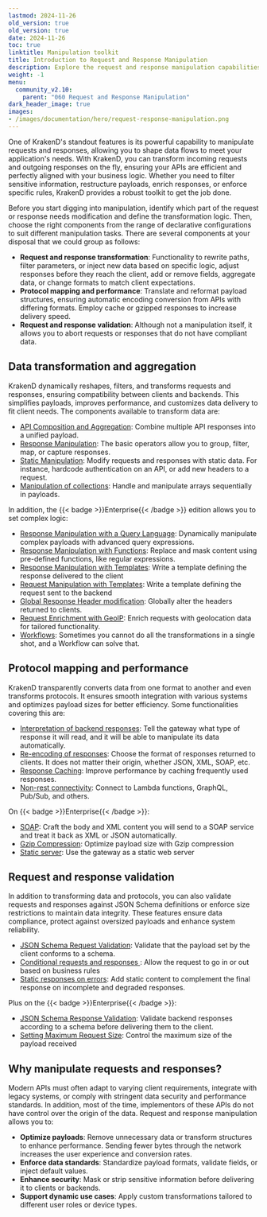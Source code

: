 ```yaml
---
lastmod: 2024-11-26
old_version: true
old_version: true
date: 2024-11-26
toc: true
linktitle: Manipulation toolkit
title: Introduction to Request and Response Manipulation
description: Explore the request and response manipulation capabilities in KrakenD API Gateway, allowing you to modify and enhance API responses for a better user experience
weight: -1
menu:
  community_v2.10:
    parent: "060 Request and Response Manipulation"
dark_header_image: true
images:
- /images/documentation/hero/request-response-manipulation.png
---
```


One of KrakenD's standout features is its powerful capability to manipulate requests and responses, allowing you to shape data flows to meet your application's needs. With KrakenD, you can transform incoming requests and outgoing responses on the fly, ensuring your APIs are efficient and perfectly aligned with your business logic. Whether you need to filter sensitive information, restructure payloads, enrich responses, or enforce specific rules, KrakenD provides a robust toolkit to get the job done.

Before you start digging into manipulation, identify which part of the request or response needs modification and define the transformation logic. Then, choose the right components from the range of declarative configurations to suit different manipulation tasks. There are several components at your disposal that we could group as follows:

- **Request and response transformation**: Functionality to rewrite paths, filter parameters, or inject new data based on specific logic, adjust responses before they reach the client, add or remove fields, aggregate data, or change formats to match client expectations.
- **Protocol mapping and performance**: Translate and reformat payload structures, ensuring automatic encoding conversion from APIs with differing formats. Employ cache or gzipped responses to increase delivery speed.
- **Request and response validation**: Although not a manipulation itself, it allows you to abort requests or responses that do not have compliant data.


## Data transformation and aggregation
KrakenD dynamically reshapes, filters, and transforms requests and responses, ensuring compatibility between clients and backends. This simplifies payloads, improves performance, and customizes data delivery to fit client needs. The components available to transform data are:

- [API Composition and Aggregation](/docs/v2.11/v2.10/endpoints/response-manipulation/): Combine multiple API responses into a unified payload.
- [Response Manipulation](/docs/v2.11/v2.10/backends/data-manipulation/): The basic operators allow you to group, filter, map, or capture responses.
- [Static Manipulation](/docs/v2.11/v2.10/backends/martian/): Modify requests and responses with static data. For instance, hardcode authentication on an API, or add new headers to a request.
- [Manipulation of collections](/docs/v2.11/v2.10/backends/flatmap/): Handle and manipulate arrays sequentially in payloads.

In addition, the {{< badge >}}Enterprise{{< /badge >}} edition allows you to set complex logic:

- [Response Manipulation with a Query Language](/docs/enterprise/endpoints/jmespath/): Dynamically manipulate complex payloads with advanced query expressions.
- [Response Manipulation with Functions](/docs/enterprise/endpoints/content-replacer/): Replace and mask content using pre-defined functions, like regular expressions.
- [Response Manipulation with Templates](/docs/enterprise/backends/response-body-generator/): Write a template defining the response delivered to the client
- [Request Manipulation with Templates](/docs/enterprise/backends/body-generator/): Write a template defining the request sent to the backend
- [Global Response Header modification](/docs/enterprise/service-settings/response-headers-modifier/): Globally alter the headers returned to clients.
- [Request Enrichment with GeoIP](/docs/enterprise/endpoints/geoip/): Enrich requests with geolocation data for tailored functionality.
- [Workflows](/docs/enterprise/endpoints/workflows/): Sometimes you cannot do all the transformations in a single shot, and a Workflow can solve that.


## Protocol mapping and performance
KrakenD transparently converts data from one format to another and even transforms protocols. It ensures smooth integration with various systems and optimizes payload sizes for better efficiency. Some functionalities covering this are:

- [Interpretation of backend responses](/docs/v2.11/v2.10/backends/supported-encodings/): Tell the gateway what type of response it will read, and it will be able to manipulate its data automatically.
- [Re-encoding of responses](/docs/v2.11/v2.10/endpoints/content-types/): Choose the format of responses returned to clients. It does not matter their origin, whether JSON, XML, SOAP, etc.
- [Response Caching](/docs/v2.11/v2.10/backends/caching/): Improve performance by caching frequently used responses.
- [Non-rest connectivity](/docs/enterprise/non-rest-connectivity/): Connect to Lambda functions, GraphQL, Pub/Sub, and others.

On {{< badge >}}Enterprise{{< /badge >}}:

- [SOAP](/docs/enterprise/backends/soap/): Craft the body and XML content you will send to a SOAP service and treat it back as XML or JSON automatically.
- [Gzip Compression](/docs/enterprise/service-settings/gzip/): Optimize payload size with Gzip compression
- [Static server](/docs/enterprise/endpoints/serve-static-content/): Use the gateway as a static web server

## Request and response validation
In addition to transforming data and protocols, you can also validate requests and responses against JSON Schema definitions or enforce size restrictions to maintain data integrity. These features ensure data compliance, protect against oversized payloads and enhance system reliability.

- [JSON Schema Request Validation](/docs/v2.11/v2.10/endpoints/json-schema/): Validate that the payload set by the client conforms to a schema.
- [Conditional requests and responses ](/docs/v2.11/v2.10/endpoints/common-expression-language-cel/): Allow the request to go in or out based on business rules
- [Static responses on errors](/docs/v2.11/v2.10/endpoints/static-proxy/): Add static content to complement the final response on incomplete and degraded responses.

Plus on the {{< badge >}}Enterprise{{< /badge >}}:

- [JSON Schema Response Validation](/docs/enterprise/endpoints/response-schema-validator/): Validate backend responses according to a schema before delivering them to the client.
- [Setting Maximum Request Size](/docs/enterprise/endpoints/maximum-request-size/): Control the maximum size of the payload received


## Why manipulate requests and responses?
Modern APIs must often adapt to varying client requirements, integrate with legacy systems, or comply with stringent data security and performance standards. In addition, most of the time, implementors of these APIs do not have control over the origin of the data. Request and response manipulation allows you to:

- **Optimize payloads**: Remove unnecessary data or transform structures to enhance performance. Sending fewer bytes through the network increases the user experience and conversion rates.
- **Enforce data standards**: Standardize payload formats, validate fields, or inject default values.
- **Enhance security**: Mask or strip sensitive information before delivering it to clients or backends.
- **Support dynamic use cases**: Apply custom transformations tailored to different user roles or device types.
